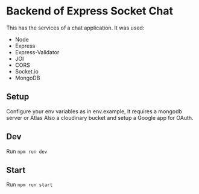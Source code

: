 # Backend of Express Socket Chat

This has the services of a chat application. It was used:
- Node
- Express
- Express-Validator
- JOI
- CORS
- Socket.io
- MongoDB

## Setup

Configure your env variables as in env.example, It requires a mongodb server or Atlas
Also a cloudinary bucket and setup a Google app for OAuth.

## Dev

Run `npm run dev`

## Start

Run `npm run start`